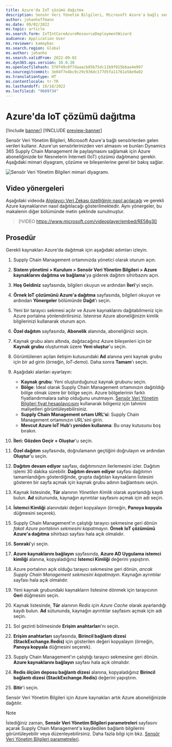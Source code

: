 ```yaml
---
title: Azure'da IoT çözümü dağıtma
description: Sensör Veri Yönetim Bilgileri, Microsoft Azure'a bağlı sensörlerden gelen verileri kullanır. Bu makalede, Azure aboneliğinizde bir Nesnelerin İnterneti (IoT) çözümünün nasıl dağıtılacağı açıklanmaktadır.
author: johanhoffmann
ms.date: 09/02/2022
ms.topic: article
ms.search.form: IoTIntCoreAzureResourceDeploymentWizard
audience: Application User
ms.reviewer: kamaybac
ms.search.region: Global
ms.author: johanho
ms.search.validFrom: 2022-09-02
ms.dyn365.ops.version: 10.0.30
ms.openlocfilehash: 5f0f49c0f7daaacb85b75dc11b9f015b6aa4e997
ms.sourcegitcommit: 3e04f7e4bc0c29c936dc177d5fa11761a58e9a02
ms.translationtype: HT
ms.contentlocale: tr-TR
ms.lasthandoff: 10/18/2022
ms.locfileid: "9689734"
---
```

# <a name="deploy-an-iot-solution-on-azure"></a>Azure'da IoT çözümü dağıtma

[!include [banner](../includes/banner.md)]
[!INCLUDE [preview-banner](../includes/preview-banner.md)]
<!-- KFM: Preview until further notice -->

Sensör Veri Yönetim Bilgileri, Microsoft Azure'a bağlı sensörlerden gelen verileri kullanır. Azure'un sensörlerinizden veri almasını ve bunları Dynamics 365 Supply Chain Management ile paylaşmasını sağlamak için Azure aboneliğinizde bir Nesnelerin İnterneti (IoT) çözümü dağıtmanız gerekir. Aşağıdaki mimari diyagram, çözüme ve bileşenlerine genel bir bakış sağlar.

![Sensör Veri Yönetim Bilgileri mimari diyagramı.](media/sdi-architecture.png "Sensör Veri Yönetim Bilgileri mimari diyagramı")

## <a name="video-instructions"></a>Video yönergeleri

Aşağıdaki videoda [Algılayıcı Veri Zekası özelliğinin nasıl açılacağı](sdi-enable-feature.md) ve gerekli Azure kaynaklarının nasıl dağıtılacağı gösterilmektedir. Aynı yönergeler, bu makalenin diğer bölümünde metin şeklinde sunulmuştur.

> [!VIDEO https://www.microsoft.com/videoplayer/embed/RE58g3I]

## <a name="procedure"></a>Prosedür

Gerekli kaynakları Azure'da dağıtmak için aşağıdaki adımları izleyin.

1. Supply Chain Management ortamınızda yönetici olarak oturum açın.
1. **Sistem yönetimi \> Kurulum \> Sensör Veri Yönetim Bilgileri \> Azure kaynaklarını dağıtma ve bağlama**'ya giderek dağıtım sihirbazını açın.
1. **Hoş Geldiniz** sayfasında, bilgileri okuyun ve ardından **İleri**'yi seçin.
1. **Örnek IoT çözümünü Azure'a dağıtma** sayfasında, bilgileri okuyun ve ardından **Yönergeler** bölümünde **Dağıt**'ı seçin.
1. Yeni bir tarayıcı sekmesi açılır ve Azure kaynaklarını dağıtabilmeniz için Azure portalına yönlendirilirsiniz. İstenirse Azure aboneliğinizin kimlik bilgilerinizi kullanarak oturum açın.
1. **Özel dağıtım** sayfasında, **Abonelik** alanında, aboneliğinizi seçin.
1. Kaynak grubu alanı altında, dağıtacağınız Azure bileşenleri için bir **Kaynak grubu** oluşturmak üzere **Yeni oluştur**'u seçin.
1. Görüntülenen açılan iletişim kutusundaki **Ad** alanına yeni kaynak grubu için bir ad girin (örneğin, *IoT-demo*). Daha sonra **Tamam**'ı seçin.
1. Aşağıdaki alanları ayarlayın:

    - **Kaynak grubu**: Yeni oluşturduğunuz kaynak grubunu seçin.
    - **Bölge**: İdeal olarak Supply Chain Management ortamınızın dağıtıldığı bölge olmak üzere bir bölge seçin. Azure bölgelerinin farklı fiyatlandırmalara sahip olduğunu unutmayın. [Sensör Veri Yönetim Bilgileri fiyat hesaplayıcısını](https://azure.com/e/c36c4947ebff4215b2e62590c2a24c68) kullanarak bölgeniz için tahmini maliyetleri görüntüleyebilirsiniz.
    - **Supply Chain Management ortam URL'si**: Supply Chain Management ortamınızın URL'sini girin.
    - **Mevcut Azure IoT Hub'ı yeniden kullanma**: Bu onay kutusunu boş bırakın.

1. **İleri: Gözden Geçir + Oluştur**'u seçin.
1. **Özel dağıtım** sayfasında, doğrulamanın geçtiğini doğrulayın ve ardından **Oluştur**'u seçin.
1. **Dağıtım devam ediyor** sayfası, dağıtımınızın ilerlemesini izler. Dağıtım işlemi 30 dakika sürebilir. **Dağıtım devam ediyor** sayfası dağıtımın tamamlandığını gösterdiğinde, grupta dağıtılan kaynakların listesini gösteren bir sayfa açmak için kaynak grubu adının bağlantısını seçin.
1. Kaynak listesinde, **Tür** alanının *Yönetilen Kimlik* olarak ayarlandığı kaydı bulun. **Ad** sütununda, kaynağın ayrıntılar sayfasını açmak için adı seçin.
1. **İstemci Kimliği** alanındaki değeri kopyalayın (örneğin, **Panoya kopyala** düğmesini seçerek).
1. Supply Chain Management'ın çalıştığı tarayıcı sekmesine geri dönün *fakat Azure portalının sekmesini kapatmayın*. **Örnek IoT çözümünü Azure'a dağıtma** sihirbazı sayfası hala açık olmalıdır. 
1. **Sonraki**'yi seçin.
1. **Azure kaynaklarını bağlayın** sayfasında, **Azure AD Uygulama istemci kimliği** alanına, kopyaladığınız **İstemci Kimliği** değerini yapıştırın.
1. Azure portalının açık olduğu tarayıcı sekmesine geri dönün, *ancak Supply Chain Management sekmesini kapatmayın*. Kaynağın ayrıntılar sayfası hala açık olmalıdır.
1. Yeni kaynak grubundaki kaynakların listesine dönmek için tarayıcının **Geri** düğmesini seçin.
1. Kaynak listesinde, **Tür** alanının *Redis için Azure Cache* olarak ayarlandığı kaydı bulun. **Ad** sütununda, kaynağın ayrıntılar sayfasını açmak için adı seçin.
1. Sol gezinti bölmesinde **Erişim anahtarları**'nı seçin.
1. **Erişim anahtarları** sayfasında, **Birincil bağlantı dizesi (StackExchange.Redis)** için gösterilen değeri kopyalayın (örneğin, **Panoya kopyala** düğmesini seçerek).
1. Supply Chain Management'ın çalıştığı tarayıcı sekmesine geri dönün. **Azure kaynaklarını bağlayın** sayfası hala açık olmalıdır.
1. **Redis ölçüm deposu bağlantı dizesi** alanına, kopyaladığınız **Birincil bağlantı dizesi (StackExchange.Redis)** değerini yapıştırın.
1. **Bitir**'i seçin.

Sensör Veri Yönetim Bilgileri için Azure kaynakları artık Azure aboneliğinizde dağıtılır.

> [!NOTE]
> İstediğiniz zaman, **Sensör Veri Yönetim Bilgileri parametreleri** sayfasını açarak Supply Chain Management'a kaydedilen bağlantı bilgilerini görüntüleyebilir veya düzenleyebilirsiniz. Daha fazla bilgi için bkz. [Sensör Veri Yönetim Bilgileri parametreleri](sdi-parameters.md).
